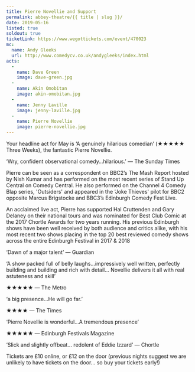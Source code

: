 ```yaml
---
title: Pierre Novellie and Support
permalink: abbey-theatre/{{ title | slug }}/
date: 2019-05-16
listed: true
soldout: true
ticketLink: https://www.wegottickets.com/event/470023
mc:
  name: Andy Gleeks
  url: http://www.comedycv.co.uk/andygleeks/index.html
acts:
  -
    name: Dave Green
    image: dave-green.jpg
  -
    name: Akin Omobitan
    image: akin-omobitan.jpg
  -
    name: Jenny Laville
    image: jenny-laville.jpg
  -
    name: Pierre Novellie
    image: pierre-novellie.jpg
---
```


Your headline act for May is ‘A genuinely hilarious comedian’
(★★★★★ Three Weeks), the fantastic Pierre Novellie.

‘Wry, confident observational comedy…hilarious.’ — The Sunday Times

Pierre can be seen as a correspondent on BBC2’s The Mash Report hosted by Nish Kumar and has performed on the most recent series of Stand Up Central on Comedy Central. He also performed on the Channel 4 Comedy Blap series, 'Outsiders' and appeared in the 'Joke Thieves' pilot for BBC2 opposite Marcus Brigstocke and BBC3’s Edinburgh Comedy Fest Live.

An acclaimed live act, Pierre has supported Hal Cruttenden and Gary Delaney on their national tours and was nominated for Best Club Comic at the 2017 Chortle Awards for two years running. His previous Edinburgh shows have been well received by both audience and critics alike, with his most recent two shows placing in the top 20 best reviewed comedy shows across the entire Edinburgh Festival in 2017 & 2018

‘Dawn of a major talent’ — Guardian

‘A show packed full of belly laughs…impressively well written, perfectly building and building and rich with detail… Novellie delivers it all with real astuteness and skill’

★★★★★ — The Metro

‘a big presence…He will go far.’

★★★★ — The Times

‘Pierre Novellie is wonderful…A tremendous presence’

★★★★★ — Edinburgh Festivals Magazine

‘Slick and slightly offbeat… redolent of Eddie Izzard’ — Chortle

Tickets are £10 online, or £12 on the door (previous nights suggest we are unlikely to have tickets on the door... so buy your tickets early!)


